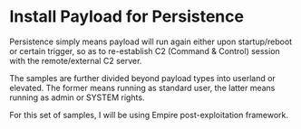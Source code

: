 # Install Payload for Persistence
Persistence simply means payload will run again either upon startup/reboot or certain trigger, so as to re-establish C2 (Command & Control) session with the remote/external C2 server. 

The samples are further divided beyond payload types into userland or elevated. The former means running as standard user, the latter means running as admin or SYSTEM rights.

For this set of samples, I will be using Empire post-exploitation framework. 